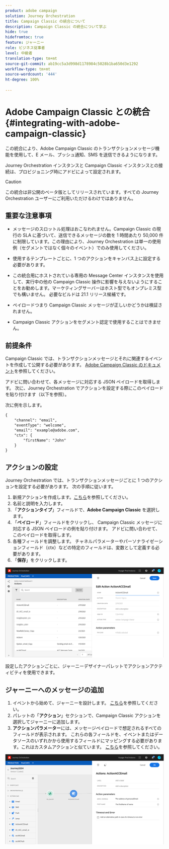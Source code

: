 ```yaml
---
product: adobe campaign
solution: Journey Orchestration
title: Campaign Classic の統合について
description: Campaign Classic の統合について学ぶ
hide: true
hidefromtoc: true
feature: ジャーニー
role: ビジネス従事者
level: 中級者
translation-type: tm+mt
source-git-commit: ab19cc5a3d998d1178984c5028b1ba650d3e1292
workflow-type: tm+mt
source-wordcount: '444'
ht-degree: 100%

---
```



# Adobe Campaign Classic との統合 {#integrating-with-adobe-campaign-classic}

この統合により、Adobe Campaign Classic のトランザクションメッセージ機能を使用して、E メール、プッシュ通知、SMS を送信できるようになります。

Journey Orchestration インスタンスと Campaign Classic インスタンスとの接続は、プロビジョニング時にアドビによって設定されます。

>[!CAUTION]
>
> この統合は非公開のベータ版としてリリースされています。すべての Journey Orchestration ユーザーにご利用いただけるわけではありません。

## 重要な注意事項

* メッセージのスロットル処理はおこなわれません。Campaign Classic の現行の SLA に基づいて、送信できるメッセージの数を 1 時間あたり 50,000 件に制限しています。この理由により、Journey Orchestration は単一の使用例（セグメントではなく個々のイベント）でのみ使用してください。

* 使用するテンプレートごとに、1 つのアクションをキャンバス上に設定する必要があります。

* この統合用にホストされている専用の Message Center インスタンスを使用して、実行中の他の Campaign Classic 操作に影響を与えないようにすることをお勧めします。マーケティングサーバーはホスト型でもオンプレミス型でも構いません。 必要なビルドは 21.1 リリース候補です。

* ペイロードつまり Campaign Classic メッセージが正しいかどうかは検証されません。

* Campaign Classic アクションをセグメント認定で使用することはできません。

## 前提条件

Campaign Classic では、トランザクションメッセージとそれに関連するイベントを作成して公開する必要があります。  [Adobe Campaign Classic のドキュメント](https://experienceleague.adobe.com/docs/campaign-classic/using/transactional-messaging/introduction/about-transactional-messaging.html#transactional-messaging)を参照してください。

アドビに問い合わせて、各メッセージに対応する JSON ペイロードを取得します。 次に、Journey Orchestration でアクションを設定する際にこのペイロードを貼り付けます（以下を参照）。

次に例を示します。

```
{
    "channel": "email",
    "eventType": "welcome",
    "email": "example@adobe.com",
    "ctx": {
        "firstName": "John"
    }
}
```

## アクションの設定

Journey Orchestration では、トランザクションメッセージごとに 1 つのアクションを設定する必要があります。 次の手順に従います。

1. 新規アクションを作成します。[こちら](../action/action.md)を参照してください。
1. 名前と説明を入力します。
1. 「**アクションタイプ**」フィールドで、**Adobe Campaign Classic** を選択します。
1. 「**ペイロード**」フィールドをクリックし、 Campaign Classic メッセージに対応する JSON ペイロードの例を貼り付けます。 アドビに問い合わせて、このペイロードを取得します。 
1. 各種フィールドを調整します。 チャネルパラメーターやパーソナライゼーションフィールド（ctx）などの特定のフィールドは、変数として定義する必要があります。
1. 「**保存**」をクリックします。

![](../assets/accintegration1.png)

設定したアクションごとに、ジャーニーデザイナーパレットでアクションアクティビティを使用できます。

## ジャーニーへのメッセージの追加

1. イベントから始めて、ジャーニーを設計します。 [こちら](../building-journeys/journey.md)を参照してください。
1. パレットの「**アクション**」セクションで、Campaign Classic アクションを選択してジャーニーに追加します。
1. **アクションパラメーター**&#x200B;には、メッセージペイロードで想定されるすべてのフィールドが表示されます。 これらの各フィールドを、イベントまたはデータソースのいずれかから使用するフィールドにマッピングする必要があります。これはカスタムアクションと似ています。 [こちら](../building-journeys/using-custom-actions.md)を参照してください。

![](../assets/accintegration2.png)

